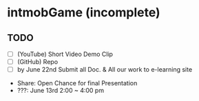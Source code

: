 ﻿# intmobGame (incomplete)

## TODO
- [ ] (YouTube) Short Video Demo Clip
- [ ] (GitHub) Repo
- [ ] by June 22nd Submit all Doc. & All our work to e-learning site

- Share: Open Chance for final Presentation
- ???: June 13rd 2:00 ~ 4:00 pm
